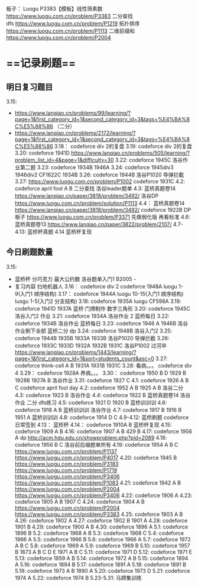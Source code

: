 板子：
Luogu P3383【模板】线性筛素数 https://www.luogu.com.cn/problem/P3383
二分查找   
dfs            https://www.luogu.com.cn/problem/P1219
拓扑排序  https://www.luogu.com.cn/problem/P1113
二维前缀和 https://www.luogu.com.cn/problem/P2004

# ==记录刷题==
## 明日复习题目    
3.15:
- https://www.lanqiao.cn/problems/99/learning/?page=1&first_category_id=1&second_category_id=3&tags=%E4%BA%8C%E5%88%86 （二分）
- https://www.lanqiao.cn/problems/2172/learning/?page=1&first_category_id=1&second_category_id=3&tags=%E4%BA%8C%E5%88%86 
3.18：
		codeforce div 2的复盘
3.19:
		codeforce div 2的复盘
3.20:
		codeforce 1941D
		https://www.lanqiao.cn/problems/505/learning/?problem_list_id=4&page=1&difficulty=30
3.22:
		codeforce 1945C
		洛谷作业第二题
3.23:
		codeforce 1934B 1946A
3.24:
		codeforce 1945div3 1946div2 CF1622C 1934B
3.26:
		codeforce 1944B
		洛谷P1020 导弹拦截
3.27:
		https://www.luogu.com.cn/problem/P1002
		codeforce 1931C
4.2:
		codeforce april fool A B
		二分查找 洛谷leader题单
4.3:
		蓝桥真题卷14   https://www.lanqiao.cn/paper/3818/problem/3492/
		洛谷DP
		https://www.luogu.com.cn/problem/solution/P1113
4.4：
		蓝桥真题卷14   https://www.lanqiao.cn/paper/3818/problem/3492/
		codeforce 1922B
		DP板子
		https://www.luogu.com.cn/problem/P3371 先做弱化版 再看标准
4.6:
		蓝桥真题卷13 https://www.lanqiao.cn/paper/3822/problem/2107/
4.7-4.13:
		蓝桥杯真题
4.14
		蓝桥杯复现
## 今日刷题数量
3.15:
- 蓝桥杯 分巧克力 最大公约数 洛谷题单入门1 B2005 - 
- 复习内容 扫地机器人 
3.16：
	codeforce div 2
	codeforce 1948A
	luogu 1-9(入门1 顺序结构)
3.17：
	codeforce  1944A
	luogu 10-15(入门1 顺序结构)
	luogu 1-5(入门2 分支结构)
3.18:
	codeforce 1935A
	luogu CF598A
3.19:
	codeforce 1941D 1937A
	蓝桥 门牌制作 数字三角形
3.20:
	codeforce 1945C
	洛谷入门2 作业
3.21:
	codeforce 1934A
	洛谷作业 2
	蓝桥每日
3.22:
	codeforce 1934B
	洛谷作业
	蓝桥每日
3.23:
	codeforce  1946 A 1946B
	洛谷作业剩下全部
	蓝桥二分 dp
3.24:
	codeforce 1948B
	洛谷入门2
3.25:
	codeforce 1944B 1935B 1933A 1933B
	洛谷P1020 导弹拦截
3.26:
	codeforce 1933C 1933D 1932A 1932B 1931C
	洛谷P1002 过河卒
	https://www.lanqiao.cn/problems/1443/learning/?page=1&first_category_id=1&sort=students_count&asc=0
3.27:
	codeforce think-cell A B 1931A 1931B 1931C
3.28:
	看病。。。
	codeforce div 4
3.29：
	codeforce 1928A
	养病。。。
3.30：
	codeforce 1950 B D  1929 B 1928B 1927A B
	洛谷作业
3.31:
	codeforce 1927 C
4.1:
	codeforce 1926 A B C
	codeforce april fool day
4.2:
	codeforce 1952 A B 1925 A B
	洛谷二分
4.3:
	codeforce 1923 B
	洛谷作业
4.4:
	codeforce 1922 B
	蓝桥真题卷14
	洛谷作业 二分 dfs练习
4.5:
	codeforce 1921 D 1920 B
	蓝桥训训训
4.6:
	codeforce 1918 A B
	蓝桥训训训
	洛谷作业
4.7:
	codeforce 1917 B 1916 B 1951 A
	蓝桥训训训
4.8:
	codeforce 1914 D C 
4.9-4.12:
	蓝桥刷题
	codeforce 日常签到
4.13：
	蓝桥杯
4.14：
	codeforce 1910A B
	蓝桥杯复现
4.15:
	codeforce 1909 A B
4.16:
	codeforce 1907 A B     429 B
4.17:
	codeforce 1956 A
	dp http://acm.hdu.edu.cn/showproblem.php?pid=2089
4.18:
	codeforce 1956  B C
	洛谷前后缀题单所有
4.19:
	codeforce 1954 A B C
	https://www.luogu.com.cn/problem/P1137
	https://www.luogu.com.cn/problem/P4017
4.20:
	codeforce 1945 B
	https://www.luogu.com.cn/problem/P3183
	https://www.luogu.com.cn/problem/P1719
	https://www.luogu.com.cn/problem/P3406
	https://www.luogu.com.cn/problem/P1083
4.21:
	codeforce 1942 A B
	https://www.luogu.com.cn/problem/P2004
	https://www.luogu.com.cn/problem/P3406
4.22:
	codeforce 1906 A
4.23:
	codeforce 1905 A B 1907 C
4.24:
	codeforce 1904 A B
	https://www.luogu.com.cn/problem/P2004
	https://www.luogu.com.cn/problem/P3383
4.25:
	codeforce 1903 A B
4.26:
	codeforce 1902 A
4.27:
	codeforce 1902 B 1901 A
4.28:
	codeforce 1901 B
4.29:
	codeforce 1900 A B
4.30:
	codeforce 1896 A
5.1:
	codeforce 1896 B
5.2:
	codeforce 1968 A B
5.3:
	codeforce 1968 C
5.4:
	codeforce 1966 A
5.5:
	codeforce 1966 B
5.6:
	codeforce 1966 A
5.7:
	codeforce 1972 A B C
5.8:
	codeforce 1969 A
5.9:
	codeforce 1969 B
5.10:
	codeforce 1957 B 1873  A B C D E  1971  A B C
5.11:
	codeforce 1971 D
5.12:
	codeforce 1971 E
5.13:
	codeforce 1859 A B
5.14:
	codeforce 1972 A B
5.15:
	codeforce 1894 A
5.16:
	codeforce 1894 B
5.17:
	codeforce 1891 A
5.18:
	codeforce 1891 B
5.19:
	codeforce 1973 A B 1890 A
5.20:
	codeforce 1973 D
5.21:
	codeforce 1974 A
5.22:
	codeforce 1974 B
5.23-5.31:
	马蹄集训练 